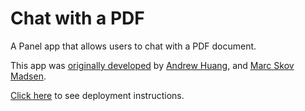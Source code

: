 # Chat with a PDF

A Panel app that allows users to chat with a PDF document.

This app was [originally developed](https://github.com/holoviz-topics/panel-chat-examples/blob/main/docs/examples/langchain/langchain_pdf_assistant.py) by [Andrew Huang](https://github.com/ahuang11),
and [Marc Skov Madsen](https://github.com/MarcSkovMadsen).

[Click here](https://docs.cloud.ploomber.io/en/latest/apps/panel.html) to see deployment instructions.
